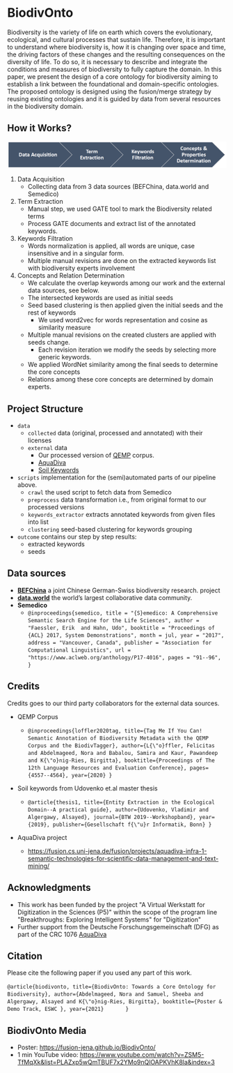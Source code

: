 # BiodivOnto

Biodiversity is the variety of life on earth which covers the evolutionary, ecological, and cultural processes that sustain life. Therefore, it is important to understand where biodiversity is, how it is changing over space and time, the driving factors of these changes and the resulting consequences on the diversity of life.  To do so, it is necessary to describe and integrate the conditions and measures of biodiversity to fully capture the domain. In this paper, we present the design of a core ontology for biodiversity aiming to establish a link between the foundational and domain-specific ontologies.  The proposed ontology is designed using the fusion/merge strategy by reusing existing ontologies and it is guided by data from several resources in the biodiversity domain. 
## How it Works?

![pipeline image!](images/pipeline.png)
1.  Data Acquisition
    * Collecting data from 3 data sources (BEFChina, data.world and Semedico)
2.  Term Extraction 
    * Manual step, we used GATE tool to mark the Biodiversity related terms 
    * Process GATE documents and extract list of the annotated keywords.    
3.  Keywords Filtration
    * Words normalization is applied, all words are unique, case insensitive and in a singular form.
    * Multiple manual revisions are done on the extracted keywords list with biodiversity experts involvement 
4. Concepts and Relation Determination
    * We calculate the overlap keywords among our work and the external data sources, see below.
    * The intersected keywords are used as initial seeds
    * Seed based clustering is then applied given the initial seeds and the rest of keywords
        * We used word2vec for words representation and cosine as similarity measure 
    * Multiple manual revisions on the created clusters are applied with seeds change.
        * Each revision iteration we modify the seeds by selecting more generic keywords.
    * We applied WordNet similarity among the final seeds to determine the core concepts
    * Relations among these core concepts are determined by domain experts.

## Project Structure
* `data`
    * `collected` data (original, processed and annotated) with their licenses 
    * `external` data 
        * Our processed version of [QEMP](https://github.com/fusion-jena/BiodivTagger/tree/master/QEMP) corpus.
        * [AquaDiva](https://fusion.cs.uni-jena.de/fusion/projects/aquadiva-infra-1-semantic-technologies-for-scientific-data-management-and-text-mining/)
        * [Soil Keywords](https://dl.gi.de/handle/20.500.12116/21802)
* `scripts` implementation for the (semi)automated parts of our pipeline above.
    * `crawl` the used script to fetch data from Semedico
    * `preprocess` data transformation i.e., from original format to our processed versions
    * `keywords_extractor` extracts annotated keywords from given files into list
    * `clustering` seed-based clustering for keywords grouping
* `outcome` contains our step by step results:
    * extracted keywords
    * seeds 

## Data sources
* [**BEFChina**](https://china.befdata.biow.uni-leipzig.de/) a joint Chinese German-Swiss biodiversity research. project
* [**data.world**]({https://data.world/) the world’s largest collaborative data community.
* **Semedico**
    * `@inproceedings{semedico,
        title = "{S}emedico: A Comprehensive Semantic Search Engine for the Life Sciences",
        author = "Faessler, Erik  and
          Hahn, Udo",
        booktitle = "Proceedings of {ACL} 2017, System Demonstrations",
        month = jul,
        year = "2017",
        address = "Vancouver, Canada",
        publisher = "Association for Computational Linguistics",
        url = "https://www.aclweb.org/anthology/P17-4016",
        pages = "91--96",
    }`

## Credits

Credits goes to our third party collaborators for the external data sources.

* QEMP Corpus 
    * `@inproceedings{loffler2020tag,
      title={Tag Me If You Can! Semantic Annotation of Biodiversity Metadata with the QEMP Corpus and the BiodivTagger},
      author={L{\"o}ffler, Felicitas and Abdelmageed, Nora and Babalou, Samira and Kaur, Pawandeep and K{\"o}nig-Ries, Birgitta},
      booktitle={Proceedings of The 12th Language Resources and Evaluation Conference},
      pages={4557--4564},
      year={2020}
    }`

* Soil keywords from Udovenko et.al master thesis
    * `@article{thesis1,
      title={Entity Extraction in the Ecological Domain--A practical guide},
      author={Udovenko, Vladimir and Algergawy, Alsayed},
      journal={BTW 2019--Workshopband},
      year={2019},
      publisher={Gesellschaft f{\"u}r Informatik, Bonn}
    }`
 
 * AquaDiva project
    * https://fusion.cs.uni-jena.de/fusion/projects/aquadiva-infra-1-semantic-technologies-for-scientific-data-management-and-text-mining/

## Acknowledgments
* This work has been funded by the project "A Virtual Werkstatt for Digitization in the Sciences (P5)" within the scope of the program line "Breakthroughs: Exploring Intelligent Systems" for "Digitization"
* Further support from the Deutsche Forschungsgemeinschaft (DFG) as part of the CRC 1076 [AquaDiva](http://www.aquadiva.uni-jena.de/)

## Citation
Please cite the following paper if you used any part of this work.

`@article{biodivonto,
      title={BiodivOnto: Towards a Core Ontology for Biodiversity},
      author={Abdelmageed, Nora and Samuel, Sheeba and Algergawy, Alsayed and K{\"o}nig-Ries, Birgitta},
      booktitle={Poster & Demo Track, ESWC },
      year={2021}      
    }`

## BiodivOnto Media
* Poster: https://fusion-jena.github.io/BiodivOnto/ 
* 1 min YouTube video: https://www.youtube.com/watch?v=ZSM5-TfMqXk&list=PLAZxp5wQmTBUF7x2YMo9nQlOAPKVhK8la&index=3
